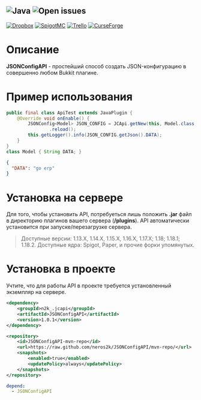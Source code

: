 ![Java](https://img.shields.io/badge/Java%20version-8-orange)
![Open issues](https://img.shields.io/github/issues-raw/neros2k/JSONConfigAPI)
---
[![Dropbox](https://img.shields.io/badge/JSONConfigAPI-Dropbox-blue)](https://www.dropbox.com/sh/3uyt17utxbgdkwy/AACg-CP17dqd0U64yFHkiU1Za?dl=0)
[![SpigotMC](https://img.shields.io/badge/JSONConfigAPI-SpigotMC-yellow)](https://www.spigotmc.org/resources/jsonconfigapi.101927/)
[![Trello](https://img.shields.io/badge/JSONConfigAPI-Trello-blue)](https://trello.com/c/jMOOAFJh/15-jsonconfigapi)
[![CurseForge](https://img.shields.io/badge/JSONConfigAPI-CurseForge-green)](https://www.curseforge.com/minecraft/bukkit-plugins/jsonconfigapi)

# Описание
**JSONConfigAPI** - простейший способ создать JSON-конфигурацию в совершенно любом Bukkit плагине.

# Пример использования
```java
public final class ApiTest extends JavaPlugin {
    @Override void onEnable() {
        JSONConfig<Model> JSON_CONFIG = JCApi.getNew(this, Model.class, "config.json").get()
                .reload();
        this.getLogger().info(JSON_CONFIG.getJson().DATA);
    }
}
class Model { String DATA; }
```
```json
{
  "DATA": "go erp"
}
```

# Установка на сервере
Для того, чтобы установить API, потребуеться лишь положить **.jar** файл в директорию плагинов вашего сервера (**/plugins**). API автоматически установится при запуске/перезагрузке сервера.
> Доступные версии: 1.13.X, 1.14.X, 1.15.X, 1.16.X, 1.17.X; 1.18; 1.18.1; 1.18.2. Доступные ядра: Spigot, Paper, и прочие форки упомянутых.

# Установка в проекте
Учтите, что для работы API в проекте требуется установленный экземпляр на сервере.
```xml
<dependency>
    <groupId>n2k_.jcapi</groupId>
    <artifactId>JSONConfigAPI</artifactId>
    <version>1.0.1</version>
</dependency>
```
```xml
<repository>
    <id>JSONConfigAPI-mvn-repo</id>
    <url>https://raw.github.com/neros2k/JSONConfigAPI/mvn-repo/</url>
    <snapshots>
        <enabled>true</enabled>
        <updatePolicy>always</updatePolicy>
    </snapshots>
</repository>
```
```yml
depend:
  - JSONConfigAPI
```
